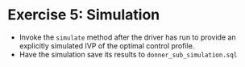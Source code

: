 Exercise 5: Simulation
======================

- Invoke the `simulate` method after the driver has run to provide an explicitly simulated IVP of the optimal control profile.
- Have the simulation save its results to `donner_sub_simulation.sql`